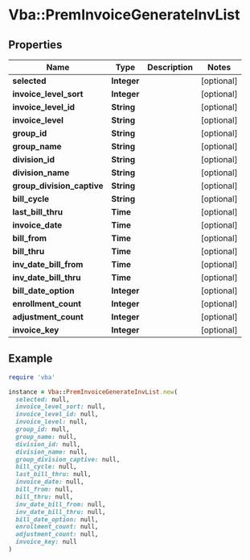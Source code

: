 # Vba::PremInvoiceGenerateInvList

## Properties

| Name | Type | Description | Notes |
| ---- | ---- | ----------- | ----- |
| **selected** | **Integer** |  | [optional] |
| **invoice_level_sort** | **Integer** |  | [optional] |
| **invoice_level_id** | **String** |  | [optional] |
| **invoice_level** | **String** |  | [optional] |
| **group_id** | **String** |  | [optional] |
| **group_name** | **String** |  | [optional] |
| **division_id** | **String** |  | [optional] |
| **division_name** | **String** |  | [optional] |
| **group_division_captive** | **String** |  | [optional] |
| **bill_cycle** | **String** |  | [optional] |
| **last_bill_thru** | **Time** |  | [optional] |
| **invoice_date** | **Time** |  | [optional] |
| **bill_from** | **Time** |  | [optional] |
| **bill_thru** | **Time** |  | [optional] |
| **inv_date_bill_from** | **Time** |  | [optional] |
| **inv_date_bill_thru** | **Time** |  | [optional] |
| **bill_date_option** | **Integer** |  | [optional] |
| **enrollment_count** | **Integer** |  | [optional] |
| **adjustment_count** | **Integer** |  | [optional] |
| **invoice_key** | **Integer** |  | [optional] |

## Example

```ruby
require 'vba'

instance = Vba::PremInvoiceGenerateInvList.new(
  selected: null,
  invoice_level_sort: null,
  invoice_level_id: null,
  invoice_level: null,
  group_id: null,
  group_name: null,
  division_id: null,
  division_name: null,
  group_division_captive: null,
  bill_cycle: null,
  last_bill_thru: null,
  invoice_date: null,
  bill_from: null,
  bill_thru: null,
  inv_date_bill_from: null,
  inv_date_bill_thru: null,
  bill_date_option: null,
  enrollment_count: null,
  adjustment_count: null,
  invoice_key: null
)
```

